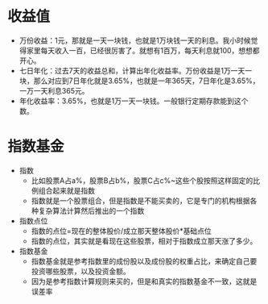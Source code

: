 # 收益值
- 万份收益：1元，那就是一天一块钱，也就是1万块钱一天的利息。我小时候觉得家里每天收入一百，已经很厉害了。就想有1百万，每天利息就100，想想都开心。
- 七日年化：过去7天的收益总和，计算出年化收益率。万份收益是1万一天一块，那么对应到7日年化就是3.65%，也就是一年365天，7日年化是3.65%，一万一天利息365元。
- 年化收益率：3.65%，也就是1万一天一块钱。一般银行定期存款能到这个数。

# 指数基金
- 指数
	- 比如股票A占a%，股票B占b%，股票C占c%~这些个股按照这样固定的比例组合起来就是指数
	- 指数就是一个股票组合，但是指数是不能买卖的，它是专门的机构根据各种复杂算法计算然后推出的一个指数
- 指数点位
	- 指数的点位=现在的整体股价/成立那天整体股价*基础点位
	- 指数的点位，其实就是看现在这些股票，相对于指数成立那天涨了多少。
- 指数基金
    - 指数基金就是参考指数里的成份股以及成份股的权重占比，来确定自己要投资哪些股票，以及投资金额。
    - 因为是参考指数计算规则来买的，但是和真实的指数基金不一致，这就是误差率
